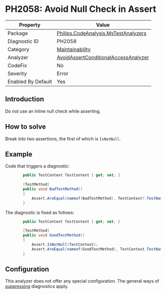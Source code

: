 # PH2058: Avoid Null Check in Assert

| Property | Value  |
|--|--|
| Package | [Philips.CodeAnalysis.MsTestAnalyzers](https://www.nuget.org/packages/Philips.CodeAnalysis.MsTestAnalyzers) |
| Diagnostic ID | PH2058 |
| Category  | [Maintainability](../Maintainability.md) |
| Analyzer | [AvoidAssertConditionalAccessAnalyzer](https://github.com/philips-software/roslyn-analyzers/blob/main/Philips.CodeAnalysis.MsTestAnalyzers/AvoidAssertConditionalAccessAnalyzer.cs)
| CodeFix  | No |
| Severity | Error |
| Enabled By Default | Yes |

## Introduction

Do not use an inline null check while asserting.

## How to solve

Break into two assertions, the first of which is `IsNotNull`.

## Example

Code that triggers a diagnostic:
``` cs
        public TestContext TestContext { get; set; }
        
        [TestMethod]
        public void BadTestMethod()
        {
            Assert.AreEqual(nameof(BadTestMethod), TestContext?.TestName);
        }
```

The diagnostic is fixed as follows:
``` cs
        public TestContext TestContext { get; set; }
        
        [TestMethod]
        public void GoodTestMethod()
        {
            Assert.IsNotNull(TestContext);
            Assert.AreEqual(nameof(GoodTestMethod), TestContext.TestName);
        }
```

## Configuration

This analyzer does not offer any special configuration. The general ways of [suppressing](https://learn.microsoft.com/en-us/dotnet/fundamentals/code-analysis/suppress-warnings) diagnostics apply.
